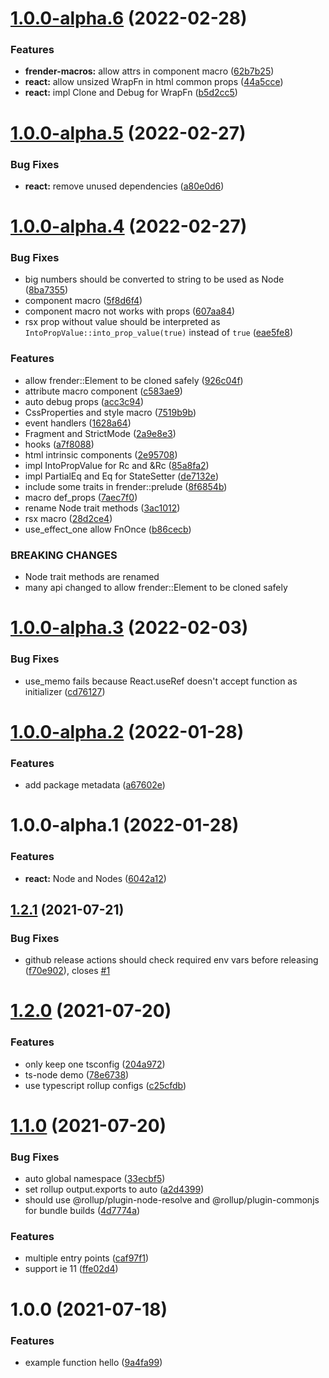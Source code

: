 # [1.0.0-alpha.6](https://github.com/frender-rs/frender/compare/v1.0.0-alpha.5...v1.0.0-alpha.6) (2022-02-28)


### Features

* **frender-macros:** allow attrs in component macro ([62b7b25](https://github.com/frender-rs/frender/commit/62b7b253f5cd6ac97b8e9769dcd136ebfc84b6b2))
* **react:** allow unsized WrapFn in html common props ([44a5cce](https://github.com/frender-rs/frender/commit/44a5cce2ab48c9de347fb2acba21bd81f505d55a))
* **react:** impl Clone and Debug for WrapFn ([b5d2cc5](https://github.com/frender-rs/frender/commit/b5d2cc58704f5e8c161305aba343593777312480))

# [1.0.0-alpha.5](https://github.com/frender-rs/frender/compare/v1.0.0-alpha.4...v1.0.0-alpha.5) (2022-02-27)


### Bug Fixes

* **react:** remove unused dependencies ([a80e0d6](https://github.com/frender-rs/frender/commit/a80e0d69a116207b2db251bf4cab5068f987b665))

# [1.0.0-alpha.4](https://github.com/frender-rs/frender/compare/v1.0.0-alpha.3...v1.0.0-alpha.4) (2022-02-27)


### Bug Fixes

* big numbers should be converted to string to be used as Node ([8ba7355](https://github.com/frender-rs/frender/commit/8ba7355f9473ba267ca708475d7137961dedaa2c))
* component macro ([5f8d6f4](https://github.com/frender-rs/frender/commit/5f8d6f45ef57748513e556567788e6f9750a3092))
* component macro not works with props ([607aa84](https://github.com/frender-rs/frender/commit/607aa84463bf1f22cedfb7de5d8f2bdb9b02b4bb))
* rsx prop without value should be interpreted as `IntoPropValue::into_prop_value(true)` instead of `true` ([eae5fe8](https://github.com/frender-rs/frender/commit/eae5fe8255dfc6680633a08fe3e125161523a583))


### Features

* allow frender::Element to be cloned safely ([926c04f](https://github.com/frender-rs/frender/commit/926c04fc18535d6b25458474bd3abc002b8c9c88))
* attribute macro component ([c583ae9](https://github.com/frender-rs/frender/commit/c583ae9918c5e33709ac43b3b888690f3884fefb))
* auto debug props ([acc3c94](https://github.com/frender-rs/frender/commit/acc3c9412065349bdfc092262954498307a559bf))
* CssProperties and style macro ([7519b9b](https://github.com/frender-rs/frender/commit/7519b9bf0019a1c72ec140c86dec84f0476d4fd5))
* event handlers ([1628a64](https://github.com/frender-rs/frender/commit/1628a64fcd29fba55b504d3538927292c21a8d39))
* Fragment and StrictMode ([2a9e8e3](https://github.com/frender-rs/frender/commit/2a9e8e3c01bc61356a54b7e4ba767215f1167655))
* hooks ([a7f8088](https://github.com/frender-rs/frender/commit/a7f8088823da6fc6af4122530f6fb512714e2583))
* html intrinsic components ([2e95708](https://github.com/frender-rs/frender/commit/2e957087e5aca4d4aa32ada513a9e6292962517d))
* impl IntoPropValue<WrapFn> for Rc<Fn> and &Rc<Fn> ([85a8fa2](https://github.com/frender-rs/frender/commit/85a8fa21daa00b90902d44e6809964d5d99fa2e6))
* impl PartialEq and Eq for StateSetter ([de7132e](https://github.com/frender-rs/frender/commit/de7132e5b5b2c410ff5ab1766828503f151f2e26))
* include some traits in frender::prelude ([8f6854b](https://github.com/frender-rs/frender/commit/8f6854ba75c9f762f1c39471a3e187c9f7a726e1))
* macro def_props ([7aec7f0](https://github.com/frender-rs/frender/commit/7aec7f0e18fd39b6ca509fe3d7018e464c099c47))
* rename Node trait methods ([3ac1012](https://github.com/frender-rs/frender/commit/3ac10129089dcbabc6be9255c460f76639036dba))
* rsx macro ([28d2ce4](https://github.com/frender-rs/frender/commit/28d2ce4f1e0313a9ba5f5a20977ed928de6cc867))
* use_effect_one allow FnOnce ([b86cecb](https://github.com/frender-rs/frender/commit/b86cecb97e44d6f64a263c1cbe9b8baeabb51900))


### BREAKING CHANGES

* Node trait methods are renamed
* many api changed to allow frender::Element to be cloned safely

# [1.0.0-alpha.3](https://github.com/frender-rs/frender/compare/v1.0.0-alpha.2...v1.0.0-alpha.3) (2022-02-03)


### Bug Fixes

* use_memo fails because React.useRef doesn't accept function as initializer ([cd76127](https://github.com/frender-rs/frender/commit/cd76127ba3e96cf72ab7266a1095466df84e3271))

# [1.0.0-alpha.2](https://github.com/frender-rs/frender/compare/v1.0.0-alpha.1...v1.0.0-alpha.2) (2022-01-28)


### Features

* add package metadata ([a67602e](https://github.com/frender-rs/frender/commit/a67602e803bf1a453b728d9260a0da6584bbaefc))

# 1.0.0-alpha.1 (2022-01-28)


### Features

* **react:** Node and Nodes ([6042a12](https://github.com/frender-rs/frender/commit/6042a1206ad5b07fc51563e1ece6dcd072267985))

## [1.2.1](https://github.com/tlibjs/package-template/compare/v1.2.0...v1.2.1) (2021-07-21)

### Bug Fixes

- github release actions should check required env vars before releasing ([f70e902](https://github.com/tlibjs/package-template/commit/f70e902fa60782754b44c1f6b274644b2a05fef9)), closes [#1](https://github.com/tlibjs/package-template/issues/1)

# [1.2.0](https://github.com/tlibjs/package-template/compare/v1.1.0...v1.2.0) (2021-07-20)

### Features

- only keep one tsconfig ([204a972](https://github.com/tlibjs/package-template/commit/204a972af9e205d6313bc4ea556fe42cdb8c4bb3))
- ts-node demo ([78e6738](https://github.com/tlibjs/package-template/commit/78e6738d25b6ab533aa0100d1b68a41ab9fb8180))
- use typescript rollup configs ([c25cfdb](https://github.com/tlibjs/package-template/commit/c25cfdbe7b24ca82fd93b0e686d93f523a30355c))

# [1.1.0](https://github.com/tlibjs/package-template/compare/v1.0.0...v1.1.0) (2021-07-20)

### Bug Fixes

- auto global namespace ([33ecbf5](https://github.com/tlibjs/package-template/commit/33ecbf5165a82e3090bbf1cddc95a178569285a9))
- set rollup output.exports to auto ([a2d4399](https://github.com/tlibjs/package-template/commit/a2d43992dd4ff8f35536e92c867999795a5ce30e))
- should use @rollup/plugin-node-resolve and @rollup/plugin-commonjs for bundle builds ([4d7774a](https://github.com/tlibjs/package-template/commit/4d7774a739ce600213e9f6ac5efd834ea8bf3e80))

### Features

- multiple entry points ([caf97f1](https://github.com/tlibjs/package-template/commit/caf97f12c56e733af6c3364be3f3f95684ec354c))
- support ie 11 ([ffe02d4](https://github.com/tlibjs/package-template/commit/ffe02d4a10a6cac7701507ea3ed9bbbd990b5a20))

# 1.0.0 (2021-07-18)

### Features

- example function hello ([9a4fa99](https://github.com/tlibjs/package-template/commit/9a4fa99575359aeab5748c191ae6b3dbe2d935b0))

